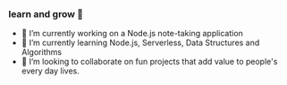 <h3> learn and grow 🤙</h3>

- 🔭 I’m currently working on a Node.js note-taking application
- 🌱 I’m currently learning Node.js, Serverless, Data Structures and Algorithms
- 👯 I’m looking to collaborate on fun projects that add value to people's every day lives.
